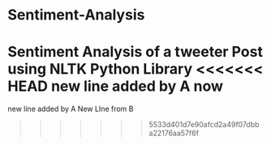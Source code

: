 # Sentiment-Analysis
Sentiment Analysis of a tweeter Post using NLTK Python Library
<<<<<<< HEAD
new line added by A now
=======
new line added by A
New LIne from B
>>>>>>> 5533d401d7e90afcd2a49f07dbba22176aa57f6f
